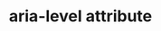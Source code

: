 ---
{
  "title": "aria-level attribute",
  "description": "Defines the hierarchical level of an element within a structure.",
  "category": "aria",
  "keywords": [
    "aria-level attribute"
  ],
  "last_test_date": "2019-07-11",
  "test_results_url": "https://a11ysupport.io/tech/aria/aria-level_attribute",
  "test_url": "https://a11ysupport.io/tech/aria/aria-level_attribute",
  "stats": {
    "jaws": {
      "ie": {
        "11": "y"
      },
      "firefox": {
        "68": "y"
      },
      "chrome": {
        "75": "y"
      }
    },
    "narrator": {
      "edge": {
        "44": "y"
      }
    },
    "nvda": {
      "firefox": {
        "68": "y"
      },
      "chrome": {
        "75": "y"
      }
    },
    "orca": {
      "firefox": {
        "69": "y"
      }
    },
    "talkback": {
      "and_chr": {
        "75": "y"
      }
    },
    "vo_ios": {
      "ios_saf": {
        "12.3.1": "y"
      }
    },
    "vo_macos": {
      "safari": {
        "12.1.1": "y"
      }
    }
  },
  "links": {
    "ARIA spec for aria-level": "https://www.w3.org/TR/wai-aria-1.1/#aria-level"
  }
}
---